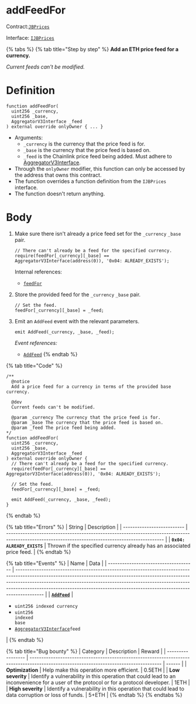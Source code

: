 # addFeedFor

Contract:[`JBPrices`](../)​‌

Interface: [`IJBPrices`](../../../interfaces/ijbprices.md)

{% tabs %}
{% tab title="Step by step" %}
**Add an ETH price feed for a currency.**

_Current feeds can't be modified._

# Definition

```solidity
function addFeedFor(
  uint256 _currency,
  uint256 _base,
  AggregatorV3Interface _feed
) external override onlyOwner { ... }
```

* Arguments:
  * `_currency` is the currency that the price feed is for.
  * `_base` is the currency that the price feed is based on.
  * `_feed` is the Chainlink price feed being added. Must adhere to [AggregatorV3Interface](https://github.com/smartcontractkit/chainlink/blob/develop/contracts/src/v0.8/interfaces/AggregatorV3Interface.sol).
* Through the `onlyOwner` modifier, this function can only be accessed by the address that owns this contract.
* The function overrides a function definition from the `IJBPrices` interface.
* The function doesn't return anything.

# Body

1.  Make sure there isn't already a price feed set for the `_currency` `_base` pair.

    ```solidity
    // There can't already be a feed for the specified currency.
    require(feedFor[_currency][_base] == AggregatorV3Interface(address(0)), '0x04: ALREADY_EXISTS');
    ```

    Internal references:

    * [`feedFor`](../properties/feedfor.md)
2.  Store the provided feed for the `_currency` `_base` pair.

    ```solidity
    // Set the feed.
    feedFor[_currency][_base] = _feed;
    ```
3.  Emit an `AddFeed` event with the relevant parameters.

    ```solidity
    emit AddFeed(_currency, _base, _feed);
    ```

    _Event references:_

    * [`AddFeed`](../events/addfeed.md)
{% endtab %}

{% tab title="Code" %}
```solidity
/** 
  @notice 
  Add a price feed for a currency in terms of the provided base currency.

  @dev
  Current feeds can't be modified.

  @param _currency The currency that the price feed is for.
  @param _base The currency that the price feed is based on.
  @param _feed The price feed being added.
*/
function addFeedFor(
  uint256 _currency,
  uint256 _base,
  AggregatorV3Interface _feed
) external override onlyOwner {
  // There can't already be a feed for the specified currency.
  require(feedFor[_currency][_base] == AggregatorV3Interface(address(0)), '0x04: ALREADY_EXISTS');

  // Set the feed.
  feedFor[_currency][_base] = _feed;

  emit AddFeed(_currency, _base, _feed);
}
```
{% endtab %}

{% tab title="Errors" %}
| String                     | Description                                                                                                                                       |
| -------------------------- | ------------------------------------------------------------------------------------------------------------------------------------------------- |
| **`0x04: ALREADY_EXISTS`** | Thrown if the specified currency already has an associated price feed.                                                                            |
{% endtab %}

{% tab title="Events" %}
| Name                                  | Data                                                                                                                                                                                                                                                                                                                                 |
| ------------------------------------- | ------------------------------------------------------------------------------------------------------------------------------------------------------------------------------------------------------------------------------------------------------------------------------------------------------------------------------------ |
| [**`AddFeed`**](../events/addfeed.md) | <ul><li><code>uint256 indexed currency</code></li><li><code>uint256 indexed base</code></li><li><a href="https://github.com/smartcontractkit/chainlink/blob/develop/contracts/src/v0.8/interfaces/AggregatorV3Interface.sol"><code>AggregatorV3Interface</code></a><code>feed</code></li></ul> |
{% endtab %}

{% tab title="Bug bounty" %}
| Category          | Description                                                                                                                            | Reward |
| ----------------- | -------------------------------------------------------------------------------------------------------------------------------------- | ------ |
| **Optimization**  | Help make this operation more efficient.                                                                                               | 0.5ETH |
| **Low severity**  | Identify a vulnerability in this operation that could lead to an inconvenience for a user of the protocol or for a protocol developer. | 1ETH   |
| **High severity** | Identify a vulnerability in this operation that could lead to data corruption or loss of funds.                                        | 5+ETH  |
{% endtab %}
{% endtabs %}
